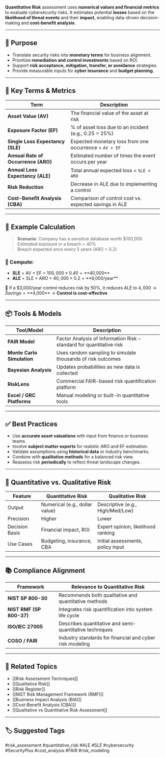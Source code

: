 **Quantitative Risk** assessment uses **numerical values and financial metrics** to evaluate cybersecurity risks. It estimates potential **losses** based on the **likelihood of threat events** and their **impact**, enabling data-driven decision-making and **cost-benefit analysis**.

---

## 🎯 Purpose

- Translate security risks into **monetary terms** for business alignment.
- Prioritize **remediation and control investments** based on ROI.
- Support **risk acceptance, mitigation, transfer, or avoidance** strategies.
- Provide measurable inputs for **cyber insurance** and **budget planning**.

---

## 🔢 Key Terms & Metrics

| Term                   | Description                                                              |
|------------------------|--------------------------------------------------------------------------|
| **Asset Value (AV)**    | The financial value of the asset at risk                                |
| **Exposure Factor (EF)**| % of asset loss due to an incident (e.g., 0.25 = 25%)                   |
| **Single Loss Expectancy (SLE)** | Expected monetary loss from one occurrence = `AV × EF`         |
| **Annual Rate of Occurrence (ARO)** | Estimated number of times the event occurs per year         |
| **Annual Loss Expectancy (ALE)** | Total annual expected loss = `SLE × ARO`                        |
| **Risk Reduction**     | Decrease in ALE due to implementing a control                           |
| **Cost-Benefit Analysis (CBA)** | Comparison of control cost vs. expected savings in ALE         |

---

## 🧠 Example Calculation

> **Scenario**: Company has a sensitive database worth $100,000  
> Estimated exposure in a breach = 40%  
> Breach expected once every 5 years (ARO = 0.2)

### 🔽 Compute:

- **SLE** = AV × EF = $100,000 × 0.40 = **$40,000**  
- **ALE** = SLE × ARO = $40,000 × 0.2 = **$8,000/year**

🎯 If a $3,000/year control reduces risk by 50%, it reduces ALE to $4,000 → Savings = **$4,000** → **Control is cost-effective**

---

## 📦 Tools & Models

| Tool/Model             | Description                                                       |
|------------------------|-------------------------------------------------------------------|
| **FAIR Model**          | Factor Analysis of Information Risk – standard for quantitative risk |
| **Monte Carlo Simulation** | Uses random sampling to simulate thousands of risk outcomes       |
| **Bayesian Analysis**   | Updates probabilities as new data is collected                    |
| **RiskLens**            | Commercial FAIR-based risk quantification platform                 |
| **Excel / GRC Platforms** | Manual modeling or built-in quantitative tools                   |

---

## ✅ Best Practices

- Use **accurate asset valuations** with input from finance or business teams.
- Involve **subject matter experts** for realistic ARO and EF estimation.
- Validate assumptions using **historical data** or industry benchmarks.
- Combine with **qualitative methods** for a balanced risk view.
- Reassess risk **periodically** to reflect threat landscape changes.

---

## 🔄 Quantitative vs. Qualitative Risk

| Feature            | Quantitative Risk                      | Qualitative Risk                    |
|--------------------|----------------------------------------|-------------------------------------|
| Output             | Numerical (e.g., dollar value)         | Descriptive (e.g., High/Med/Low)    |
| Precision          | Higher                                 | Lower                               |
| Decision Basis     | Financial impact, ROI                  | Expert opinion, likelihood ranking  |
| Use Cases          | Budgeting, insurance, CBA              | Initial assessments, policy input   |

---

## 📚 Compliance Alignment

| Framework          | Relevance to Quantitative Risk                           |
|--------------------|----------------------------------------------------------|
| **NIST SP 800-30**  | Recommends both qualitative and quantitative methods     |
| **NIST RMF (SP 800-37)** | Integrates risk quantification into system life cycle  |
| **ISO/IEC 27005**   | Describes quantitative and semi-quantitative techniques  |
| **COSO / FAIR**     | Industry standards for financial and cyber risk modeling |

---

## 🧩 Related Topics

- [[Risk Assessment Techniques]]
- [[Qualitative Risk]]
- [[Risk Register]]
- [[NIST Risk Management Framework (RMF)]]
- [[Business Impact Analysis (BIA)]]
- [[Cost-Benefit Analysis (CBA)]]
- [[Qualitative vs Quantitative Risk Assessment]]

---

## 🏷 Suggested Tags

#risk_assessment #quantitative_risk #ALE #SLE #cybersecurity #SecurityPlus #cost_analysis #FAIR #risk_modeling
